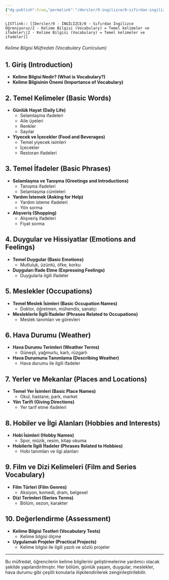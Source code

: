 ```yaml
---
{"dg-publish":true,"permalink":"/dersler/9-ingilizce/0-sifirdan-ingilizce-oegreniyoruz/2-kelime-bilgisi-vocabulary-temel-kelimeler-ve-ifadeler/"}
---
```


`LISTlink:: [[Dersler/9 - İNGİLİZCE/0 - Sıfırdan İngilizce Öğreniyoruz/2 - Kelime Bilgisi (Vocabulary) = Temel kelimeler ve ifadeler\|2 - Kelime Bilgisi (Vocabulary) = Temel kelimeler ve ifadeler]]
`
###### Kelime Bilgisi Müfredatı (Vocabulary Curriculum)

## 1. Giriş (Introduction)
- **Kelime Bilgisi Nedir? (What is Vocabulary?)**
- **Kelime Bilgisinin Önemi (Importance of Vocabulary)**

## 2. Temel Kelimeler (Basic Words)
- **Günlük Hayat (Daily Life)**
  - Selamlaşma ifadeleri
  - Aile üyeleri
  - Renkler
  - Sayılar
- **Yiyecek ve İçecekler (Food and Beverages)**
  - Temel yiyecek isimleri
  - İçecekler
  - Restoran ifadeleri

## 3. Temel İfadeler (Basic Phrases)
- **Selamlaşma ve Tanışma (Greetings and Introductions)**
  - Tanışma ifadeleri
  - Selamlaşma cümleleri
- **Yardım İstemek (Asking for Help)**
  - Yardım isteme ifadeleri
  - Yön sorma
- **Alışveriş (Shopping)**
  - Alışveriş ifadeleri
  - Fiyat sorma

## 4. Duygular ve Hissiyatlar (Emotions and Feelings)
- **Temel Duygular (Basic Emotions)**
  - Mutluluk, üzüntü, öfke, korku
- **Duyguları İfade Etme (Expressing Feelings)**
  - Duygularla ilgili ifadeler

## 5. Meslekler (Occupations)
- **Temel Meslek İsimleri (Basic Occupation Names)**
  - Doktor, öğretmen, mühendis, sanatçı
- **Mesleklerle İlgili İfadeler (Phrases Related to Occupations)**
  - Meslek tanımları ve görevleri

## 6. Hava Durumu (Weather)
- **Hava Durumu Terimleri (Weather Terms)**
  - Güneşli, yağmurlu, karlı, rüzgarlı
- **Hava Durumunu Tanımlama (Describing Weather)**
  - Hava durumu ile ilgili ifadeler

## 7. Yerler ve Mekanlar (Places and Locations)
- **Temel Yer İsimleri (Basic Place Names)**
  - Okul, hastane, park, market
- **Yön Tarifi (Giving Directions)**
  - Yer tarif etme ifadeleri

## 8. Hobiler ve İlgi Alanları (Hobbies and Interests)
- **Hobi İsimleri (Hobby Names)**
  - Spor, müzik, resim, kitap okuma
- **Hobilerle İlgili İfadeler (Phrases Related to Hobbies)**
  - Hobi tanımları ve ilgi alanları

## 9. Film ve Dizi Kelimeleri (Film and Series Vocabulary)
- **Film Türleri (Film Genres)**
  - Aksiyon, komedi, dram, belgesel
- **Dizi Terimleri (Series Terms)**
  - Bölüm, sezon, karakter

## 10. Değerlendirme (Assessment)
- **Kelime Bilgisi Testleri (Vocabulary Tests)**
  - Kelime bilgisi ölçme
- **Uygulamalı Projeler (Practical Projects)**
  - Kelime bilgisi ile ilgili yazılı ve sözlü projeler

---

Bu müfredat, öğrencilerin kelime bilgilerini geliştirmelerine yardımcı olacak şekilde yapılandırılmıştır. Her bölüm, günlük yaşam, duygular, meslekler, hava durumu gibi çeşitli konularla ilişkilendirilerek zenginleştirilebilir.